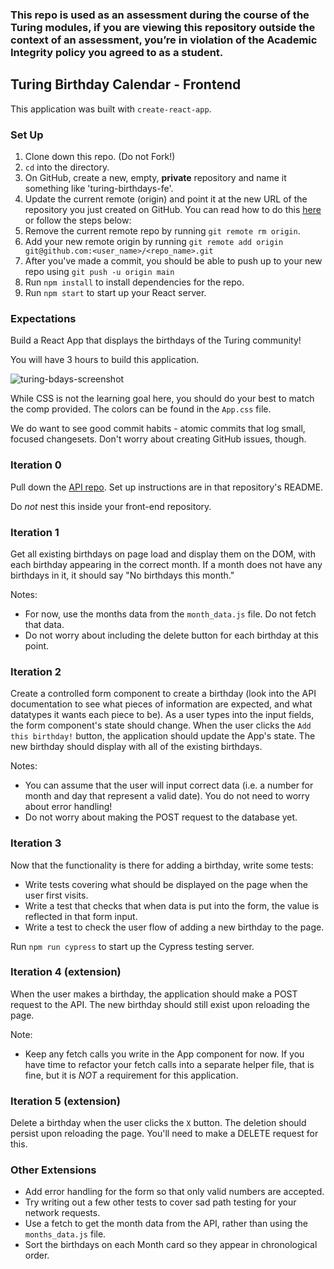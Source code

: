 ### This repo is used as an assessment during the course of the Turing modules, if you are viewing this repository outside the context of an assessment, you’re in violation of the Academic Integrity policy you agreed to as a student.

## Turing Birthday Calendar - Frontend

This application was built with `create-react-app`.

### Set Up

1. Clone down this repo. (Do not Fork!)
2. `cd` into the directory.
3. On GitHub, create a new, empty, **private** repository and name it something like 'turing-birthdays-fe'.
4. Update the current remote (origin) and point it at the new URL of the repository you just created on GitHub. You can read how to do this [here](https://help.github.com/en/articles/changing-a-remotes-url) or follow the steps below:
5. Remove the current remote repo by running `git remote rm origin`. 
6. Add your new remote origin by running `git remote add origin git@github.com:<user_name>/<repo_name>.git`
7. After you've made a commit, you should be able to push up to your new repo using `git push -u origin main`
8. Run `npm install` to install dependencies for the repo.
9. Run `npm start` to start up your React server.  

### Expectations

Build a React App that displays the birthdays of the Turing community!

You will have 3 hours to build this application.

![turing-bdays-screenshot](https://user-images.githubusercontent.com/51416773/132622036-217cc0ad-da6b-464a-9b8a-f4bc015dbddb.png)

While CSS is not the learning goal here, you should do your best to match the comp provided. The colors can be found in the `App.css` file.    

We do want to see good commit habits - atomic commits that log small, focused changesets. Don't worry about creating GitHub issues, though.

### Iteration 0

Pull down the [API repo](https://github.com/turingschool-examples/birthday-calendar-api). Set up instructions are in that repository's README.

Do *not* nest this inside your front-end repository.

### Iteration 1

Get all existing birthdays on page load and display them on the DOM, with each birthday appearing in the correct month. If a month does not have any birthdays in it, it should say "No birthdays this month."

Notes:  
- For now, use the months data from the `month_data.js` file. Do not fetch that data.
- Do not worry about including the delete button for each birthday at this point.

### Iteration 2

Create a controlled form component to create a birthday (look into the API documentation to see what pieces of information are expected, and what datatypes it wants each piece to be). As a user types into the input fields, the form component's state should change.  When the user clicks the `Add this birthday!` button, the application should update the App's state.  The new birthday should display with all of the existing birthdays.

Notes:  
- You can assume that the user will input correct data (i.e. a number for month and day that represent a valid date). You do not need to worry about error handling!  
- Do not worry about making the POST request to the database yet.  

### Iteration 3

Now that the functionality is there for adding a birthday, write some tests:
* Write tests covering what should be displayed on the page when the user first visits.
* Write a test that checks that when data is put into the form, the value is reflected in that form input.
* Write a test to check the user flow of adding a new birthday to the page.

Run `npm run cypress` to start up the Cypress testing server.

### Iteration 4 (extension)

When the user makes a birthday, the application should make a POST request to the API. The new birthday should still exist upon reloading the page.

Note:  
- Keep any fetch calls you write in the App component for now. If you have time to refactor your fetch calls into a separate helper file, that is fine, but it is *NOT* a requirement for this application.

### Iteration 5 (extension)

Delete a birthday when the user clicks the `X` button.  The deletion should persist upon reloading the page. You'll need to make a DELETE request for this.

### Other Extensions
* Add error handling for the form so that only valid numbers are accepted.
* Try writing out a few other tests to cover sad path testing for your network requests.
* Use a fetch to get the month data from the API, rather than using the `months_data.js` file.
* Sort the birthdays on each Month card so they appear in chronological order.
